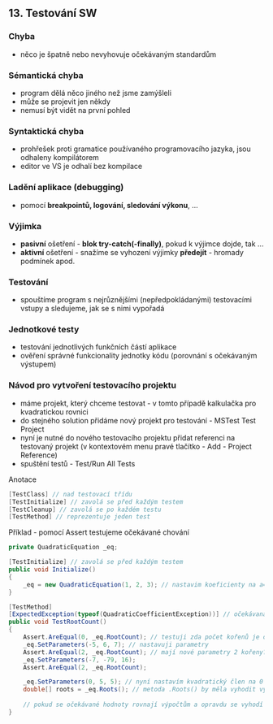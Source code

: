 ## 13. Testování SW

### Chyba
* něco je špatně nebo nevyhovuje očekávaným standardům

### Sémantická chyba
* program dělá něco jiného než jsme zamýšleli
* může se projevit jen někdy
* nemusí být vidět na první pohled

### Syntaktická chyba
* prohřešek proti gramatice používaného programovacího jazyka, jsou odhaleny kompilátorem
* editor ve VS je odhalí bez kompilace

### Ladění aplikace (debugging)
* pomocí **breakpointů, logování, sledování výkonu**, ...

### Výjimka
* **pasivní** ošetření - **blok try-catch(-finally)**, pokud k výjimce dojde, tak ...
* **aktivní** ošetření - snažíme se vyhození výjimky **předejít** - hromady podmínek apod.

### Testování
* spouštíme program s nejrůznějšími (nepředpokládanými) testovacími vstupy a sledujeme, jak se s nimi vypořadá

### Jednotkové testy
* testování jednotlivých funkčních částí aplikace
* ověření správné funkcionality jednotky kódu (porovnání s očekávaným výstupem)

### Návod pro vytvoření testovacího projektu
* máme projekt, který chceme testovat - v tomto případě kalkulačka pro kvadratickou rovnici
* do stejného solution přidáme nový projekt pro testování - MSTest Test Project
* nyní je nutné do nového testovacího projektu přidat referenci na testovaný projekt (v kontextovém menu pravé tlačítko - Add - Project Reference)
* spuštění testů - Test/Run All Tests

Anotace
```csharp
[TestClass] // nad testovací třídu
[TestInitialize] // zavolá se před každým testem
[TestCleanup] // zavolá se po každém testu
[TestMethod] // reprezentuje jeden test
```

Příklad - pomocí Assert testujeme očekávané chování
```csharp
private QuadraticEquation _eq;

[TestInitialize] // zavolá se před každým testem
public void Initialize()
{
    _eq = new QuadraticEquation(1, 2, 3); // nastavim koeficienty na a=1,b=2,c=3
}

[TestMethod]
[ExpectedException(typeof(QuadraticCoefficientException))] // očekávaná výjimka
public void TestRootCount()
{
    Assert.AreEqual(0, _eq.RootCount); // testuji zda počet kořenů je opravdu 0
    _eq.SetParameters(-5, 6, 7); // nastavuji parametry
    Assert.AreEqual(2, _eq.RootCount); // mají nové parametry 2 kořeny?
    _eq.SetParameters(-7, -79, 16);
    Assert.AreEqual(2, _eq.RootCount);

    _eq.SetParameters(0, 5, 5); // nyní nastavím kvadratický člen na 0
    double[] roots = _eq.Roots(); // metoda .Roots() by měla vyhodit výjimku, protože kvadratický člen (a) je nulový
    
    // pokud se očekávané hodnoty rovnají výpočtům a opravdu se vyhodí očekávaná výjimka, pak testy proběhly úspěšně
}
```